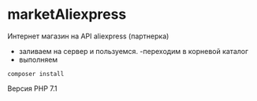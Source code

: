 # marketAliexpress
Интернет магазин на API aliexpress (партнерка)
- заливаем на сервер и пользуемся.
-переходим в корневой каталог
- выполняем 
```
composer install
```
Версия PHP 7.1
